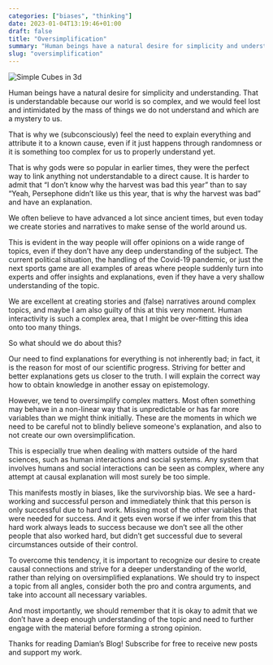 ```yaml
---
categories: ["biases", "thinking"]
date: 2023-01-04T13:19:46+01:00
draft: false
title: "Oversimplification"
summary: "Human beings have a natural desire for simplicity and understanding. The danger lies in our tendency to oversimplify complex matters and our inability to acknowledge that we don't know something."
slug: "oversimplification"
---
```


![Simple Cubes in 3d](https://images.unsplash.com/photo-1622737133809-d95047b9e673?crop=entropy&cs=tinysrgb&fit=max&fm=jpg&ixid=MnwzMDAzMzh8MHwxfHNlYXJjaHw5fHxzaW1wbGV8ZW58MHx8fHwxNjcyODM0NDM5&ixlib=rb-4.0.3&q=80&w=1080)

Human beings have a natural desire for simplicity and understanding. That is understandable because our world is so complex, and we would feel lost and intimidated by the mass of things we do not understand and which are a mystery to us.

That is why we (subconsciously) feel the need to explain everything and attribute it to a known cause, even if it just happens through randomness or it is something too complex for us to properly understand yet.

That is why gods were so popular in earlier times, they were the perfect way to link anything not understandable to a direct cause. It is harder to admit that “I don’t know why the harvest was bad this year” than to say “Yeah, Persephone didn’t like us this year, that is why the harvest was bad” and have an explanation.

We often believe to have advanced a lot since ancient times, but even today we create stories and narratives to make sense of the world around us.

This is evident in the way people will offer opinions on a wide range of topics, even if they don’t have any deep understanding of the subject. The current political situation, the handling of the Covid-19 pandemic, or just the next sports game are all examples of areas where people suddenly turn into experts and offer insights and explanations, even if they have a very shallow understanding of the topic.

We are excellent at creating stories and (false) narratives around complex topics, and maybe I am also guilty of this at this very moment. Human interactivity is such a complex area, that I might be over-fitting this idea onto too many things.

So what should we do about this?

Our need to find explanations for everything is not inherently bad; in fact, it is the reason for most of our scientific progress. Striving for better and better explanations gets us closer to the truth. I will explain the correct way how to obtain knowledge in another essay on epistemology.

However, we tend to oversimplify complex matters. Most often something may behave in a non-linear way that is unpredictable or has far more variables than we might think initially. These are the moments in which we need to be careful not to blindly believe someone's explanation, and also to not create our own oversimplification.

This is especially true when dealing with matters outside of the hard sciences, such as human interactions and social systems. Any system that involves humans and social interactions can be seen as complex, where any attempt at causal explanation will most surely be too simple.

This manifests mostly in biases, like the survivorship bias. We see a hard-working and successful person and immediately think that this person is only successful due to hard work. Missing most of the other variables that were needed for success. And it gets even worse if we infer from this that hard work always leads to success because we don’t see all the other people that also worked hard, but didn’t get successful due to several circumstances outside of their control.

To overcome this tendency, it is important to recognize our desire to create causal connections and strive for a deeper understanding of the world, rather than relying on oversimplified explanations. We should try to inspect a topic from all angles, consider both the pro and contra arguments, and take into account all necessary variables.

And most importantly, we should remember that it is okay to admit that we don’t have a deep enough understanding of the topic and need to further engage with the material before forming a strong opinion.

Thanks for reading Damian’s Blog! Subscribe for free to receive new posts and support my work.
